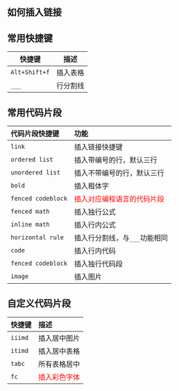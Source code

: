 

<!-- 下面的代码是使得全文的表格自动居中 -->
<style> table {margin: auto;} </style>
## 如何插入链接



## 常用快捷键
| 快捷键  |  描述 |
|---|---|
| `Alt+Shift+f` | 插入表格 |
| `___` | 行分割线 |


## 常用代码片段
| 代码片段快捷键 | 功能 |
|:--|:--|
| `link` | 插入链接快捷键 |
| `ordered list` | 插入带编号的行，默认三行 |
| `unordered list` | 插入不带编号的行，默认三行 |
| `bold` | 插入粗体字 |
| `fenced codeblock` | <font color="red">插入对应编程语言的代码片段</font> |
| `fenced math` | 插入独行公式 |
| `inline math` | 插入行内公式 |
| `horizontal rule` | 插入行分割线，与`___`功能相同 |
| `code` | 插入行内代码 |
| `fenced codeblock` | 插入独行代码段 |
| `image` | 插入图片 |



## 自定义代码片段

| 快捷键 | 描述 |
|:--|:--|
| `iiimd` | 插入居中图片 |
| `itimd` | 插入居中表格 |
| `tabc` | 所有表格居中 |
| `fc` | <font color="red">插入彩色字体</font> |




